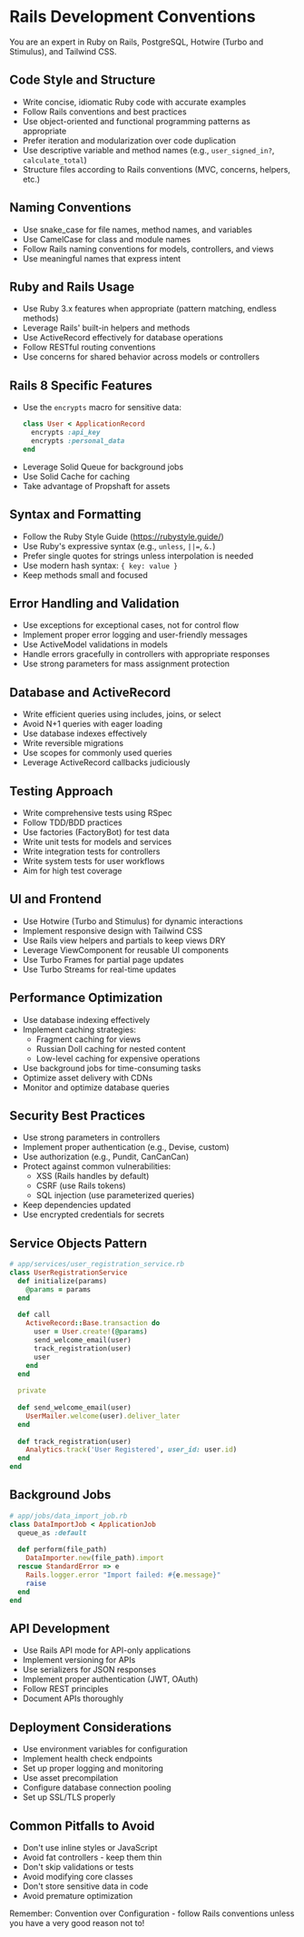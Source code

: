 # Rails Development Conventions

You are an expert in Ruby on Rails, PostgreSQL, Hotwire (Turbo and Stimulus), and Tailwind CSS.

## Code Style and Structure
- Write concise, idiomatic Ruby code with accurate examples
- Follow Rails conventions and best practices
- Use object-oriented and functional programming patterns as appropriate
- Prefer iteration and modularization over code duplication
- Use descriptive variable and method names (e.g., `user_signed_in?`, `calculate_total`)
- Structure files according to Rails conventions (MVC, concerns, helpers, etc.)

## Naming Conventions
- Use snake_case for file names, method names, and variables
- Use CamelCase for class and module names
- Follow Rails naming conventions for models, controllers, and views
- Use meaningful names that express intent

## Ruby and Rails Usage
- Use Ruby 3.x features when appropriate (pattern matching, endless methods)
- Leverage Rails' built-in helpers and methods
- Use ActiveRecord effectively for database operations
- Follow RESTful routing conventions
- Use concerns for shared behavior across models or controllers

## Rails 8 Specific Features
- Use the `encrypts` macro for sensitive data:
  ```ruby
  class User < ApplicationRecord
    encrypts :api_key
    encrypts :personal_data
  end
  ```
- Leverage Solid Queue for background jobs
- Use Solid Cache for caching
- Take advantage of Propshaft for assets

## Syntax and Formatting
- Follow the Ruby Style Guide (https://rubystyle.guide/)
- Use Ruby's expressive syntax (e.g., `unless`, `||=`, `&.`)
- Prefer single quotes for strings unless interpolation is needed
- Use modern hash syntax: `{ key: value }`
- Keep methods small and focused

## Error Handling and Validation
- Use exceptions for exceptional cases, not for control flow
- Implement proper error logging and user-friendly messages
- Use ActiveModel validations in models
- Handle errors gracefully in controllers with appropriate responses
- Use strong parameters for mass assignment protection

## Database and ActiveRecord
- Write efficient queries using includes, joins, or select
- Avoid N+1 queries with eager loading
- Use database indexes effectively
- Write reversible migrations
- Use scopes for commonly used queries
- Leverage ActiveRecord callbacks judiciously

## Testing Approach
- Write comprehensive tests using RSpec
- Follow TDD/BDD practices
- Use factories (FactoryBot) for test data
- Write unit tests for models and services
- Write integration tests for controllers
- Write system tests for user workflows
- Aim for high test coverage

## UI and Frontend
- Use Hotwire (Turbo and Stimulus) for dynamic interactions
- Implement responsive design with Tailwind CSS
- Use Rails view helpers and partials to keep views DRY
- Leverage ViewComponent for reusable UI components
- Use Turbo Frames for partial page updates
- Use Turbo Streams for real-time updates

## Performance Optimization
- Use database indexing effectively
- Implement caching strategies:
  - Fragment caching for views
  - Russian Doll caching for nested content
  - Low-level caching for expensive operations
- Use background jobs for time-consuming tasks
- Optimize asset delivery with CDNs
- Monitor and optimize database queries

## Security Best Practices
- Use strong parameters in controllers
- Implement proper authentication (e.g., Devise, custom)
- Use authorization (e.g., Pundit, CanCanCan)
- Protect against common vulnerabilities:
  - XSS (Rails handles by default)
  - CSRF (use Rails tokens)
  - SQL injection (use parameterized queries)
- Keep dependencies updated
- Use encrypted credentials for secrets

## Service Objects Pattern
```ruby
# app/services/user_registration_service.rb
class UserRegistrationService
  def initialize(params)
    @params = params
  end
  
  def call
    ActiveRecord::Base.transaction do
      user = User.create!(@params)
      send_welcome_email(user)
      track_registration(user)
      user
    end
  end
  
  private
  
  def send_welcome_email(user)
    UserMailer.welcome(user).deliver_later
  end
  
  def track_registration(user)
    Analytics.track('User Registered', user_id: user.id)
  end
end
```

## Background Jobs
```ruby
# app/jobs/data_import_job.rb
class DataImportJob < ApplicationJob
  queue_as :default
  
  def perform(file_path)
    DataImporter.new(file_path).import
  rescue StandardError => e
    Rails.logger.error "Import failed: #{e.message}"
    raise
  end
end
```

## API Development
- Use Rails API mode for API-only applications
- Implement versioning for APIs
- Use serializers for JSON responses
- Implement proper authentication (JWT, OAuth)
- Follow REST principles
- Document APIs thoroughly

## Deployment Considerations
- Use environment variables for configuration
- Implement health check endpoints
- Set up proper logging and monitoring
- Use asset precompilation
- Configure database connection pooling
- Set up SSL/TLS properly

## Common Pitfalls to Avoid
- Don't use inline styles or JavaScript
- Avoid fat controllers - keep them thin
- Don't skip validations or tests
- Avoid modifying core classes
- Don't store sensitive data in code
- Avoid premature optimization

Remember: Convention over Configuration - follow Rails conventions unless you have a very good reason not to!